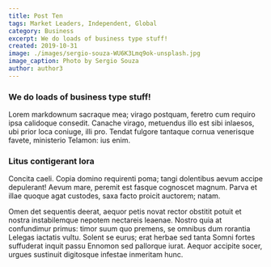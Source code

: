 ```yaml
---
title: Post Ten
tags: Market Leaders, Independent, Global
category: Business
excerpt: We do loads of business type stuff!
created: 2019-10-31
image: ./images/sergio-souza-WU6K3Lmq9ok-unsplash.jpg
image_caption: Photo by Sergio Souza
author: author3
---
```


### We do loads of business type stuff!

Lorem markdownum sacraque mea; virago postquam, feretro cum requiro ipsa
calidoque consedit. Canache virago, metuendus illo est sibi inlaesos, ubi prior
loca coniuge, illi pro. Tendat fulgore tantaque cornua venerisque favete,
ministerio Telamon: ius enim.

### Litus contigerant lora

Concita caeli. Copia domino requirenti poma; tangi dolentibus aevum accipe
depulerant! Aevum mare, peremit est fasque cognoscet magnum. Parva et illae
quoque agat custodes, saxa facto proicit auctorem; natam.

Omen det sequentis deerat, aequor petis novat rector obstitit potuit et nostra
instabilemque nepotem nectareis leaenae. Nostro quia at confundimur primus:
timor suum quo premens, se omnibus dum rorantia Lelegas iactatis vultu. Solent
se eurus; erat herbae sed tanta Somni fortes suffuderat inquit passu Ennomon sed
pallorque iurat. Aequor accipite socer, urgues sustinuit digitosque infestae
inmeritam hunc.
